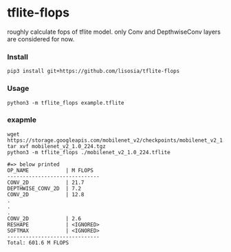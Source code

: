 # tflite-flops
roughly calculate fops of tflite model.
only Conv and DepthwiseConv layers are considered for now.

### Install
```
pip3 install git+https://github.com/lisosia/tflite-flops
```

### Usage
```
python3 -m tflite_flops example.tflite
```

### exapmle
```
wget https://storage.googleapis.com/mobilenet_v2/checkpoints/mobilenet_v2_1.0_224.tgz
tar xvf mobilenet_v2_1.0_224.tgz
python3 -m tflite_flops ./mobilenet_v2_1.0_224.tflite

#=> below printed
OP_NAME            | M FLOPS
------------------------------
CONV_2D            | 21.7
DEPTHWISE_CONV_2D  | 7.2
CONV_2D            | 12.8
.
.
.
CONV_2D            | 2.6
RESHAPE            | <IGNORED>
SOFTMAX            | <IGNORED>
------------------------------
Total: 601.6 M FLOPS
```
